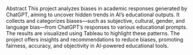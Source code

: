 Abstract
This project analyzes biases in academic responses generated by ChatGPT, aiming to uncover hidden trends in AI’s educational outputs. It collects and categorizes biases—such as subjective, cultural, gender, and language bias—from ChatGPT’s responses to various educational prompts. The results are visualized using Tableau to highlight these patterns. The project offers insights and recommendations to reduce biases, promoting fairness, accuracy, and objectivity in AI-powered educational tools.
